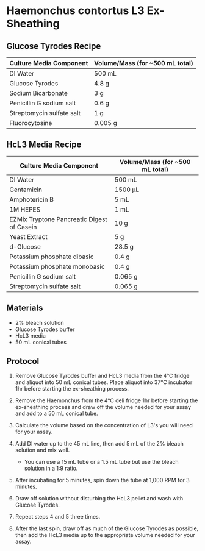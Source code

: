 # Haemonchus contortus L3 Ex-Sheathing

## Glucose Tyrodes Recipe

| Culture Media Component | Volume/Mass (for ~500 mL total) |
|-------------------------|--------------------------------|
| DI Water                | 500 mL                         |
| Glucose Tyrodes         | 4.8 g                          |
| Sodium Bicarbonate      | 3 g                            |
| Penicillin G sodium salt| 0.6 g                          |
| Streptomycin sulfate salt | 1 g                          |
| Fluorocytosine          | 0.005 g                        |

## HcL3 Media Recipe

| Culture Media Component | Volume/Mass (for ~500 mL total) |
|-------------------------|--------------------------------|
| DI Water                | 500 mL                         |
| Gentamicin              | 1500 µL                        |
| Amphotericin B          | 5 mL                           |
| 1M HEPES                | 1 mL                           |
| EZMix Tryptone Pancreatic Digest of Casein | 10 g        |
| Yeast Extract           | 5 g                            |
| d-Glucose               | 28.5 g                         |
| Potassium phosphate dibasic | 0.4 g                      |
| Potassium phosphate monobasic | 0.4 g                    |
| Penicillin G sodium salt| 0.065 g                        |
| Streptomycin sulfate salt | 0.065 g                      |

## Materials
- 2% bleach solution
- Glucose Tyrodes buffer
- HcL3 media 
- 50 mL conical tubes

## Protocol

1. Remove Glucose Tyrodes buffer and HcL3 media from the 4°C fridge and aliquot into 50 mL conical tubes. Place aliquot into 37°C incubator 1hr before starting the ex-sheathing process. 

2. Remove the Haemonchus from the 4°C deli fridge 1hr before starting the ex-sheathing process and draw off the volume needed for your assay and add to a 50 mL conical tube.

3. Calculate the volume based on the concentration of L3's you will need for your assay.

4. Add DI water up to the 45 mL line, then add 5 mL of the 2% bleach solution and mix well.
   - You can use a 15 mL tube or a 1.5 mL tube but use the bleach solution in a 1:9 ratio. 

5. After incubating for 5 minutes, spin down the tube at 1,000 RPM for 3 minutes. 

6. Draw off solution without disturbing the HcL3 pellet and wash with Glucose Tyrodes.

7. Repeat steps 4 and 5 three times.

8. After the last spin, draw off as much of the Glucose Tyrodes as possible, then add the HcL3 media up to the appropriate volume needed for your assay.